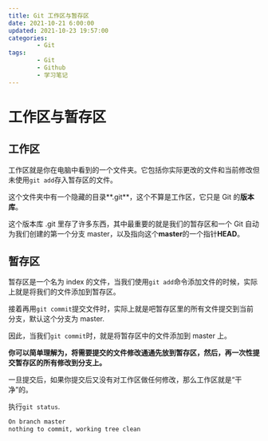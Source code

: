 ```yaml
---
title: Git 工作区与暂存区
date: 2021-10-21 6:00:00
updated: 2021-10-23 19:57:00
categories:
        - Git
tags:
        - Git
        - Github
        - 学习笔记
---
```


# 工作区与暂存区

## 工作区

工作区就是你在电脑中看到的一个文件夹。它包括你实际更改的文件和当前修改但未使用`git add`存入暂存区的文件。

这个文件夹中有一个隐藏的目录**.git**，这个不算是工作区，它只是 Git 的**版本库**。

这个版本库 .git 里存了许多东西，其中最重要的就是我们的暂存区和一个 Git 自动为我们创建的第一个分支 master，以及指向这个**master**的一个指针**HEAD**。

## 暂存区

暂存区是一个名为 index 的文件，当我们使用`git add`命令添加文件的时候，实际上就是将我们的文件添加到暂存区。

接着再用`git commit`提交文件时，实际上就是吧暂存区里的所有文件提交到当前分支，默认这个分支为 master.

因此，当我们`git commit`时，就是将暂存区中的文件添加到 master 上。

**你可以简单理解为，将需要提交的文件修改通通先放到暂存区，然后，再一次性提交暂存区的所有修改到分支上。**

一旦提交后，如果你提交后又没有对工作区做任何修改，那么工作区就是“干净”的。

执行`git status`.

```cmd
On branch master
nothing to commit, working tree clean
```
